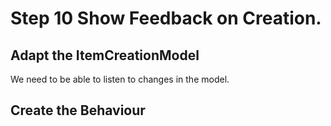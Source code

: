 # Step 10 Show Feedback on Creation.

## Adapt the ItemCreationModel

We need to be able to listen to changes in the model.

## Create the Behaviour